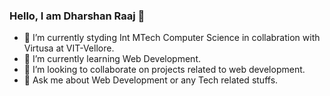 ### Hello, I am Dharshan Raaj 👋



- 🔭 I’m currently styding Int MTech Computer Science in collabration with Virtusa at VIT-Vellore.
- 🌱 I’m currently learning Web Development.
- 👯 I’m looking to collaborate on projects related to web development.
- 💬 Ask me about Web Development or any Tech related stuffs.


